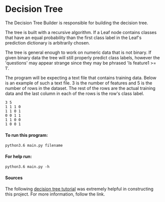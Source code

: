 # Decision Tree

The Decision Tree Builder is responsible for building the decision tree. 

The tree is built with a recursive algorithm. If a Leaf node contains classes that have an equal probability than the first class label in the Leaf's prediction dictionary is arbitrarily chosen.

The tree is general enough to work on numeric data that is not binary. If given binary data the tree will still properly predict class labels, however the 'questions' may appear strange since they may be phrased 'Is feature1 >= 1'.

The program will be expecting a text file that contains training data. Below is an example of such a text file. 3 is the number of features and 5 is the number of rows in the dataset. The rest of the rows are the actual training data and the last column in each of the rows is the row's class label.

```
3 5
1 1 1 0
1 1 0 1
0 0 1 1
1 1 0 0
1 0 0 1
```

#### To run this program:
```
python3.6 main.py filename
```

#### For help run:
```
python3.6 main.py -h
```

#### Sources
The following [decision tree tutorial](https://github.com/random-forests/tutorials/blob/master/decision_tree.py) was extremely helpful in constructing this project. For more information, follow the link.
